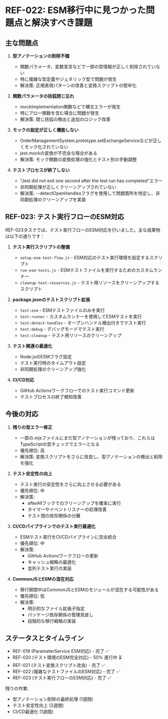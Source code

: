 # REF-022: ESM移行中に見つかった問題点と解決すべき課題

## 主な問題点

1. **型アノテーションの削除不備**
   - 関数パラメータ、変数宣言などで一部の型情報が正しく削除されていない
   - 特に複雑な型定義やジェネリック型で問題が発生
   - 解決策: 正規表現パターンの改善と変換スクリプトの堅牢化

2. **関数パラメータの括弧閉じ忘れ**
   - mockImplementation関数などで構文エラーが発生
   - 特にアロー関数を含む場合に問題が発生
   - 解決策: 閉じ括弧の検出と追加のロジック改善

3. **モックの設定が正しく機能しない**
   - OrderManagementSystem.prototype.setExchangeServiceなどが正しくモック化されていない
   - jest.mockの変換が不完全な場合がある
   - 解決策: モック関数の変換処理の強化とテスト別の手動調整

4. **テストプロセスが終了しない**
   - "Jest did not exit one second after the test run has completed"エラー
   - 非同期処理が正しくクリーンアップされていない
   - 解決策: --detectOpenHandlesフラグを使用して問題箇所を特定し、非同期処理のクリーンアップを実装

## REF-023: テスト実行フローのESM対応

REF-023タスクでは、テスト実行フローのESM対応を行いました。主な成果物は以下の通りです：

1. **テスト実行スクリプトの整備**
   - `setup-esm-test-flow.js` - ESM対応のテスト実行環境を設定するスクリプト
   - `run-esm-tests.js` - ESMテストファイルを実行するためのカスタムランナー
   - `cleanup-test-resources.js` - テスト用リソースをクリーンアップするスクリプト

2. **package.jsonのテストスクリプト拡張**
   - `test:esm` - ESMテストファイルのみを実行
   - `test:runner` - カスタムランナーを使用してESMテストを実行
   - `test:detect-handles` - オープンハンドル検出付きでテスト実行
   - `test:debug` - デバッグモードでテスト実行
   - `test:cleanup` - テスト用リソースのクリーンアップ

3. **テスト関連の最適化**
   - Node.jsのESMフラグ設定
   - テスト実行時のタイムアウト設定
   - 非同期処理のクリーンアップ強化

4. **CI/CD対応**
   - GitHub Actionsワークフローでのテスト実行コマンド更新
   - テストプロセスの終了検知改善

## 今後の対応

1. **残りの型エラー修正**
   - 一部の.mjsファイルにまだ型アノテーションが残っており、これらはTypeScriptの型チェックでエラーとなる
   - 優先順位: 高
   - 解決策: 変換スクリプトをさらに改良し、型アノテーションの検出と削除を強化

2. **テスト安定性の向上**
   - テスト実行の安定性をさらに向上させる必要がある
   - 優先順位: 中
   - 解決策:
     - afterAllフックでのクリーンアップを確実に実行
     - タイマーやイベントリスナーの処理改善
     - テスト間の依存関係の分離

3. **CI/CDパイプラインでのテスト実行最適化**
   - ESMテスト実行をCI/CDパイプラインに完全統合
   - 優先順位: 中
   - 解決策:
     - GitHub Actionsワークフローの更新
     - キャッシュ戦略の最適化
     - 並列テスト実行の実装

4. **CommonJSとESMの混在対応**
   - 移行期間中はCommonJSとESMのモジュールが混在する可能性がある
   - 優先順位: 低
   - 解決策:
     - 明示的なファイル拡張子指定
     - パッケージ依存関係の管理見直し
     - 段階的な移行戦略の実装

## ステータスとタイムライン

- REF-019 (ParameterService ESM対応) - 完了 ✅
- REF-020 (テスト環境のESM完全対応) - 50% 進行中 ⏳
- REF-021 (テスト変換スクリプト改良) - 完了 ✅
- REF-022 (複雑なテストファイルのESM対応) - 完了 ✅
- REF-023 (テスト実行フローのESM対応) - 完了 ✅

残りの作業:
- 型アノテーション削除の最終処理 (1週間)
- テスト安定性向上 (2週間)
- CI/CD最適化 (1週間) 